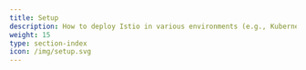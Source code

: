 ```yaml
---
title: Setup
description: How to deploy Istio in various environments (e.g., Kubernetes, Consul).
weight: 15
type: section-index
icon: /img/setup.svg
---
```


